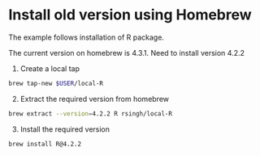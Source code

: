 # Install old version using Homebrew

The example follows installation of R package.

The current version on homebrew is 4.3.1.
Need to install version 4.2.2

1. Create a local tap

```bash
brew tap-new $USER/local-R
```

2. Extract the required version from homebrew

```bash
brew extract --version=4.2.2 R rsingh/local-R
```

3. Install the required version

```bash
brew install R@4.2.2
```
